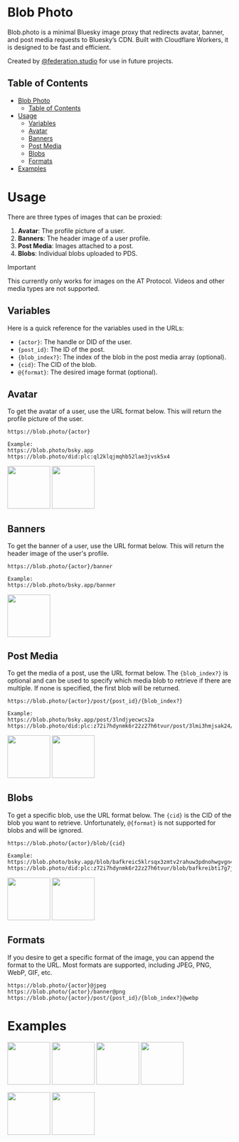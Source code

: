 # Blob Photo
Blob.photo is a minimal Bluesky image proxy that redirects avatar, banner, and post media requests to Bluesky’s CDN.
Built with Cloudflare Workers, it is designed to be fast and efficient.

Created by [@federation.studio](https://bsky.app/profile/federation.studio) for use in future projects.

## Table of Contents

<!-- TOC -->
* [Blob Photo](#blob-photo)
  * [Table of Contents](#table-of-contents)
* [Usage](#usage)
  * [Variables](#variables)
  * [Avatar](#avatar)
  * [Banners](#banners)
  * [Post Media](#post-media)
  * [Blobs](#blobs)
  * [Formats](#formats)
* [Examples](#examples)
<!-- TOC -->

# Usage
There are three types of images that can be proxied:
1. **Avatar**: The profile picture of a user.
2. **Banners**: The header image of a user profile.
3. **Post Media**: Images attached to a post.
4. **Blobs**: Individual blobs uploaded to PDS.

> [!IMPORTANT]
> This currently only works for images on the AT Protocol. Videos and other media types are not supported.

## Variables
Here is a quick reference for the variables used in the URLs:

- `{actor}`: The handle or DID of the user.
- `{post_id}`: The ID of the post.
- `{blob_index?}`: The index of the blob in the post media array (optional).
- `{cid}`: The CID of the blob.
- `@{format}`: The desired image format (optional).

## Avatar
To get the avatar of a user, use the URL format below. This will return the profile picture of the user.

```
https://blob.photo/{actor}

Example:
https://blob.photo/bsky.app
https://blob.photo/did:plc:ql2klqjmqhb52lae3jvsk5x4
```

[<img src="https://blob.photo/bsky.app" width="96">](https://blob.photo/bsky.app)
[<img src="https://blob.photo/did:plc:ql2klqjmqhb52lae3jvsk5x4" width="96">](https://blob.photo/did:plc:ql2klqjmqhb52lae3jvsk5x4)

## Banners
To get the banner of a user, use the URL format below. This will return the header image of the user's profile.

```
https://blob.photo/{actor}/banner

Example:
https://blob.photo/bsky.app/banner
```

[<img src="https://blob.photo/bsky.app/banner" height="96">](https://blob.photo/bsky.app/banner)

## Post Media
To get the media of a post, use the URL format below. The `{blob_index?}` is optional and can be used
to specify which media blob to retrieve if there are multiple. If none is specified, the first blob
will be returned.

```
https://blob.photo/{actor}/post/{post_id}/{blob_index?}

Example:
https://blob.photo/bsky.app/post/3lndjyecwcs2a
https://blob.photo/did:plc:z72i7hdynmk6r22z27h6tvur/post/3lmi3hmjsak24/1
```

[<img src="https://blob.photo/bsky.app/post/3lndjyecwcs2a" height="96">](https://blob.photo/bsky.app/post/3lndjyecwcs2a)
[<img src="https://blob.photo/did:plc:z72i7hdynmk6r22z27h6tvur/post/3lmi3hmjsak24/1" height="96">](https://blob.photo/did:plc:z72i7hdynmk6r22z27h6tvur/post/3lmi3hmjsak24/1)

## Blobs
To get a specific blob, use the URL format below. The `{cid}` is the CID of the blob you want
to retrieve. Unfortunately, `@{format}` is not supported for blobs and will be ignored.

```
https://blob.photo/{actor}/blob/{cid}

Example:
https://blob.photo/bsky.app/blob/bafkreic5klrsqx3zmtv2rahuw3pdnohwgvgn44xas7h53ekg3bpkgbsnaq
https://blob.photo/did:plc:z72i7hdynmk6r22z27h6tvur/blob/bafkreibti7g7jzet4nylzi5ojucw6eopj2kjqxgy53uy6yzk2uz377tw5u
```

[<img src="https://blob.photo/bsky.app/blob/bafkreic5klrsqx3zmtv2rahuw3pdnohwgvgn44xas7h53ekg3bpkgbsnaq" height="96">](https://blob.photo/bsky.app/blob/bafkreic5klrsqx3zmtv2rahuw3pdnohwgvgn44xas7h53ekg3bpkgbsnaq)
[<img src="https://blob.photo/did:plc:z72i7hdynmk6r22z27h6tvur/blob/bafkreibti7g7jzet4nylzi5ojucw6eopj2kjqxgy53uy6yzk2uz377tw5u" height="96">](https://blob.photo/bsky.app/blob/bafkreibti7g7jzet4nylzi5ojucw6eopj2kjqxgy53uy6yzk2uz377tw5u)

## Formats
If you desire to get a specific format of the image, you can append the format to the URL.
Most formats are supported, including JPEG, PNG, WebP, GIF, etc.

```
https://blob.photo/{actor}@jpeg
https://blob.photo/{actor}/banner@png
https://blob.photo/{actor}/post/{post_id}/{blob_index?}@webp
```

# Examples
[<img src="https://blob.photo/bsky.app@jpeg" width="96">](https://blob.photo/bsky.app@jpeg)
[<img src="https://blob.photo/federation.studio@png" width="96">](https://blob.photo/federation.studio@png)
[<img src="https://blob.photo/daniel.fanara.co@webp" width="96">](https://blob.photo/daniel.fanara.co@webp)
[<img src="https://blob.photo/btrs.co@gif" width="96">](https://blob.photo/btrs.co@gif)

[<img src="https://blob.photo/bsky.app/banner" height="96">](https://blob.photo/bsky.app/banner)
[<img src="https://blob.photo/federation.studio/banner" height="96">](https://blob.photo/federation.studio/banner)

